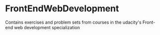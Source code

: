 # FrontEndWebDevelopment
Contains exercises and problem sets from courses in the udacity's Front-end web development specialization
